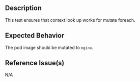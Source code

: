 ## Description

This test ensures that context look up works for mutate foreach.

## Expected Behavior

The pod image should be mutated to `nginx`.

## Reference Issue(s)

N/A